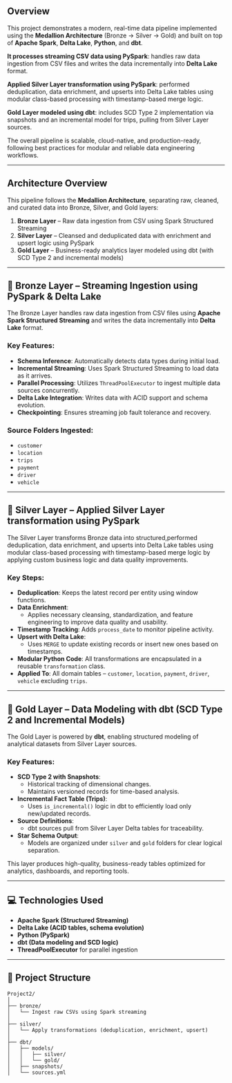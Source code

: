 ## Overview

This project demonstrates a modern, real-time data pipeline implemented using the **Medallion Architecture** (Bronze → Silver → Gold) and built on top of **Apache Spark**, **Delta Lake**, **Python**, and **dbt**.

**It processes streaming CSV data using PySpark**: handles raw data ingestion from CSV files and  writes the data incrementally into **Delta Lake** format.

**Applied Silver Layer transformation using PySpark**: performed deduplication, data enrichment, and upserts into Delta Lake tables using modular class-based processing with timestamp-based merge logic.

**Gold Layer modeled using dbt**: includes SCD Type 2 implementation via snapshots and an incremental model for trips, pulling from Silver Layer sources.

The overall pipeline is scalable, cloud-native, and production-ready, following best practices for modular and reliable data engineering workflows.

---

## Architecture Overview

This pipeline follows the **Medallion Architecture**, separating raw, cleaned, and curated data into Bronze, Silver, and Gold layers:

1. **Bronze Layer** – Raw data ingestion from CSV using Spark Structured Streaming
2. **Silver Layer** – Cleansed and deduplicated data with enrichment and upsert logic using PySpark
3. **Gold Layer** – Business-ready analytics layer modeled using dbt (with SCD Type 2 and incremental models)

---

## 🥉 Bronze Layer – Streaming Ingestion using PySpark & Delta Lake

The Bronze Layer handles raw data ingestion from CSV files using **Apache Spark Structured Streaming** and writes the data incrementally into **Delta Lake** format.

### Key Features:

- **Schema Inference**: Automatically detects data types during initial load.
- **Incremental Streaming**: Uses Spark Structured Streaming to load data as it arrives.
- **Parallel Processing**: Utilizes `ThreadPoolExecutor` to ingest multiple data sources concurrently.
- **Delta Lake Integration**: Writes data with ACID support and schema evolution.
- **Checkpointing**: Ensures streaming job fault tolerance and recovery.

### Source Folders Ingested:

- `customer`
- `location`
- `trips`
- `payment`
- `driver`
- `vehicle`

---

## 🥈 Silver Layer – Applied Silver Layer transformation using PySpark

The Silver Layer transforms Bronze data into structured,performed deduplication, data enrichment, and upserts into Delta Lake tables using modular class-based processing with timestamp-based merge logic 
by applying custom business logic and data quality improvements.

### Key Steps:

- **Deduplication**: Keeps the latest record per entity using window functions.
- **Data Enrichment**:
  - Applies necessary cleansing, standardization, and feature engineering to improve data quality and usability.
- **Timestamp Tracking**: Adds `process_date` to monitor pipeline activity.
- **Upsert with Delta Lake**:
  - Uses `MERGE` to update existing records or insert new ones based on timestamps.
- **Modular Python Code**: All transformations are encapsulated in a reusable `transformation` class.
- **Applied To**: All domain tables – `customer`, `location`, `payment`, `driver`, `vehicle` excluding `trips`.

---

## 🥇 Gold Layer – Data Modeling with dbt (SCD Type 2 and Incremental Models)

The Gold Layer is powered by **dbt**, enabling structured modeling of analytical datasets from Silver Layer sources.

### Key Features:

- **SCD Type 2 with Snapshots**:
  - Historical tracking of dimensional changes.
  - Maintains versioned records for time-based analysis.
- **Incremental Fact Table (Trips)**:
  - Uses `is_incremental()` logic in dbt to efficiently load only new/updated records.
- **Source Definitions**:
  - dbt sources pull from Silver Layer Delta tables for traceability.
- **Star Schema Output**:
  - Models are organized under `silver` and `gold` folders for clear logical separation.

This layer produces high-quality, business-ready tables optimized for analytics, dashboards, and reporting tools.

---

## 💻 Technologies Used

- **Apache Spark (Structured Streaming)**
- **Delta Lake (ACID tables, schema evolution)**
- **Python (PySpark)**
- **dbt (Data modeling and SCD logic)**
- **ThreadPoolExecutor** for parallel ingestion

---

## 📁 Project Structure

```plaintext
Project2/
│
├── bronze/
│   └── Ingest raw CSVs using Spark streaming
│
├── silver/
│   └── Apply transformations (deduplication, enrichment, upsert)
│
├── dbt/
│   ├── models/
│   │   ├── silver/
│   │   └── gold/
│   ├── snapshots/
│   └── sources.yml

